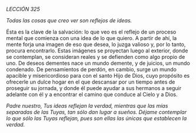 *LECCIÓN 325*

*Todas las cosas que creo ver son reflejos de ideas.*

Ésta es la clave de la salvación: lo que veo es el reflejo de un proceso mental que comienza con una idea de lo que quiero. A partir de ahí, la mente forja una imagen de eso que desea, lo juzga valioso y, por lo tanto, procura encontrarlo. Estas imágenes se proyectan luego al exterior, donde se contemplan, se consideran reales y se defienden como algo propio de uno. De deseos dementes nace un mundo demente, y de juicios, un mundo condenado. De pensamientos de perdón, en cambio, surge un mundo apacible y misericordioso para con el santo Hijo de Dios, cuyo propósito es ofrecerle un dulce hogar en el que descansar por un tiempo antes de proseguir su jornada, y donde él puede ayudar a sus hermanos a seguir adelante con él y a encontrar el camino que conduce al Cielo y a Dios.

_Padre nuestro, Tus ideas reflejan la verdad, mientras que las mías separadas de las Tuyas, tan sólo dan lugar a sueños. Déjame contemplar lo que sólo las Tuyas reflejan, pues son ellas las únicas que establecen la verdad._